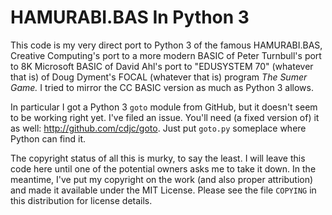 # HAMURABI.BAS In Python 3

This code is my very direct port to Python 3 of the famous
HAMURABI.BAS, Creative Computing's port to a more modern
BASIC of Peter Turnbull's port to 8K Microsoft BASIC of
David Ahl's port to "EDUSYSTEM 70" (whatever that is) of
Doug Dyment's FOCAL (whatever that is) program *The Sumer
Game.* I tried to mirror the CC BASIC version as much as
Python 3 allows.

In particular I got a Python 3 `goto` module from GitHub,
but it doesn't seem to be working right yet. I've filed an
issue. You'll need (a fixed version of) it as well:
<http://github.com/cdjc/goto>. Just put `goto.py` someplace
where Python can find it.

The copyright status of all this is murky, to say the
least. I will leave this code here until one of the
potential owners asks me to take it down. In the meantime,
I've put my copyright on the work (and also proper
attribution) and made it available under the MIT
License. Please see the file `COPYING` in this distribution
for license details.
